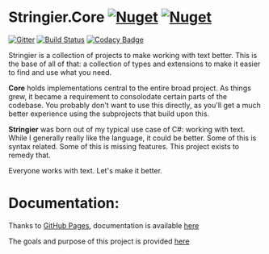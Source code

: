 ﻿# Stringier.Core [![Nuget](https://img.shields.io/nuget/dt/Stringier.Core?label=Core&logo=nuget)](https://www.nuget.org/packages/Stringier.Core/) [![Nuget](https://img.shields.io/nuget/dt/Stringier.Core.FSharp?label=F%23&logo=nuget)](https://www.nuget.org/packages/Stringier.Core.FSharp/)

[![Gitter](https://badges.gitter.im/Stringier/community.svg)](https://gitter.im/Stringier/community?utm_source=badge&utm_medium=badge&utm_campaign=pr-badge)
[![Build Status](https://dev.azure.com/p-kell/Stringier/_apis/build/status/Stringier.Core?branchName=master)](https://dev.azure.com/p-kell/Stringier/_build/latest?definitionId=22&branchName=master)
[![Codacy Badge](https://api.codacy.com/project/badge/Grade/cc24ef7ba5c94a6c88e15ace93c20634)](https://www.codacy.com/gh/Stringier/Core?utm_source=github.com&amp;utm_medium=referral&amp;utm_content=Stringier/Core&amp;utm_campaign=Badge_Grade)

Stringier is a collection of projects to make working with text better. This is the base of all of that: a collection of types and extensions to make it easier to find and use what you need.

**Core** holds implementations central to the entire broad project. As things grew, it became a requirement to consolodate certain parts of the codebase. You probably don't want to use this directly, as you'll get a much better experience using the subprojects that build upon this.

**Stringier** was born out of my typical use case of C#: working with text. While I generally really like the language, it could be better. Some of this is syntax related. Some of this is missing features. This project exists to remedy that.

Everyone works with text. Let's make it better.

# Documentation:

Thanks to [GitHub Pages](https://pages.github.com/), documentation is available [here](https://Stringier.github.io/docs/)

The goals and purpose of this project is provided [here](https://gist.github.com/Entomy/b36c5dd74e38d97d630abf26543734e2)
